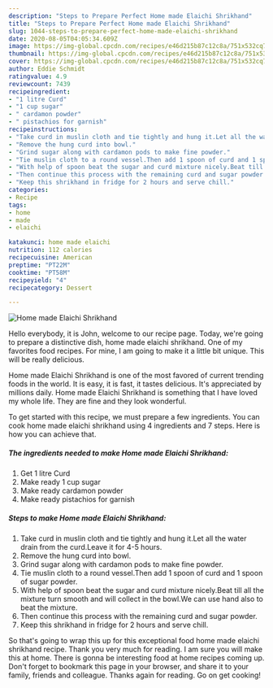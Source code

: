 ```yaml
---
description: "Steps to Prepare Perfect Home made Elaichi Shrikhand"
title: "Steps to Prepare Perfect Home made Elaichi Shrikhand"
slug: 1044-steps-to-prepare-perfect-home-made-elaichi-shrikhand
date: 2020-08-05T04:05:34.609Z
image: https://img-global.cpcdn.com/recipes/e46d215b87c12c8a/751x532cq70/home-made-elaichi-shrikhand-recipe-main-photo.jpg
thumbnail: https://img-global.cpcdn.com/recipes/e46d215b87c12c8a/751x532cq70/home-made-elaichi-shrikhand-recipe-main-photo.jpg
cover: https://img-global.cpcdn.com/recipes/e46d215b87c12c8a/751x532cq70/home-made-elaichi-shrikhand-recipe-main-photo.jpg
author: Eddie Schmidt
ratingvalue: 4.9
reviewcount: 7439
recipeingredient:
- "1 litre Curd"
- "1 cup sugar"
- " cardamon powder"
- " pistachios for garnish"
recipeinstructions:
- "Take curd in muslin cloth and tie tightly and hung it.Let all the water drain from the curd.Leave it for 4-5 hours."
- "Remove the hung curd into bowl."
- "Grind sugar along with cardamon pods to make fine powder."
- "Tie muslin cloth to a round vessel.Then add 1 spoon of curd and 1 spoon of sugar powder."
- "With help of spoon beat the sugar and curd mixture nicely.Beat till all the mixture turn smooth and will collect in the bowl.We can use hand also to beat the mixture."
- "Then continue this process with the remaining curd and sugar powder."
- "Keep this shrikhand in fridge for 2 hours and serve chill."
categories:
- Recipe
tags:
- home
- made
- elaichi

katakunci: home made elaichi 
nutrition: 112 calories
recipecuisine: American
preptime: "PT22M"
cooktime: "PT58M"
recipeyield: "4"
recipecategory: Dessert

---
```



![Home made Elaichi Shrikhand](https://img-global.cpcdn.com/recipes/e46d215b87c12c8a/751x532cq70/home-made-elaichi-shrikhand-recipe-main-photo.jpg)

Hello everybody, it is John, welcome to our recipe page. Today, we're going to prepare a distinctive dish, home made elaichi shrikhand. One of my favorites food recipes. For mine, I am going to make it a little bit unique. This will be really delicious.



Home made Elaichi Shrikhand is one of the most favored of current trending foods in the world. It is easy, it is fast, it tastes delicious. It's appreciated by millions daily. Home made Elaichi Shrikhand is something that I have loved my whole life. They are fine and they look wonderful.


To get started with this recipe, we must prepare a few ingredients. You can cook home made elaichi shrikhand using 4 ingredients and 7 steps. Here is how you can achieve that.

<!--inarticleads1-->

##### The ingredients needed to make Home made Elaichi Shrikhand:

1. Get 1 litre Curd
1. Make ready 1 cup sugar
1. Make ready  cardamon powder
1. Make ready  pistachios for garnish




<!--inarticleads2-->

##### Steps to make Home made Elaichi Shrikhand:

1. Take curd in muslin cloth and tie tightly and hung it.Let all the water drain from the curd.Leave it for 4-5 hours.
1. Remove the hung curd into bowl.
1. Grind sugar along with cardamon pods to make fine powder.
1. Tie muslin cloth to a round vessel.Then add 1 spoon of curd and 1 spoon of sugar powder.
1. With help of spoon beat the sugar and curd mixture nicely.Beat till all the mixture turn smooth and will collect in the bowl.We can use hand also to beat the mixture.
1. Then continue this process with the remaining curd and sugar powder.
1. Keep this shrikhand in fridge for 2 hours and serve chill.




So that's going to wrap this up for this exceptional food home made elaichi shrikhand recipe. Thank you very much for reading. I am sure you will make this at home. There is gonna be interesting food at home recipes coming up. Don't forget to bookmark this page in your browser, and share it to your family, friends and colleague. Thanks again for reading. Go on get cooking!
